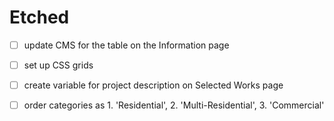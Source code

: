 # Etched

- [ ] update CMS for the table on the Information page

- [ ] set up CSS grids

- [ ] create variable for project description on Selected Works page

- [ ] order categories as 1. 'Residential', 2. 'Multi-Residential', 3. 'Commercial'